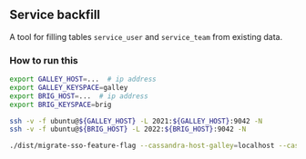## Service backfill

A tool for filling tables `service_user` and `service_team` from existing data.

### How to run this

```sh
export GALLEY_HOST=...  # ip address
export GALLEY_KEYSPACE=galley
export BRIG_HOST=...  # ip address
export BRIG_KEYSPACE=brig

ssh -v -f ubuntu@${GALLEY_HOST} -L 2021:${GALLEY_HOST}:9042 -N
ssh -v -f ubuntu@${BRIG_HOST} -L 2022:${BRIG_HOST}:9042 -N

./dist/migrate-sso-feature-flag --cassandra-host-galley=localhost --cassandra-port-galley=2021 --cassandra-keyspace-galley=${GALLEY_KEYSPACE} --cassandra-host-brig=localhost --cassandra-port-brig=2022 --cassandra-keyspace-brig=${BRIG_KEYSPACE}
```
